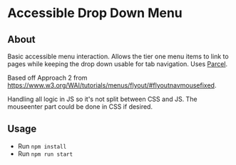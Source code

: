 # Accessible Drop Down Menu

## About

Basic accessible menu interaction. Allows the tier one menu items to link to pages while keeping the drop down usable for tab navigation. Uses [Parcel](https://parceljs.org/).

Based off Approach 2 from https://www.w3.org/WAI/tutorials/menus/flyout/#flyoutnavmousefixed.

Handling all logic in JS so it's not split between CSS and JS. The mouseenter part could be done in CSS if desired.

## Usage

- Run `npm install`
- Run `npm run start`

